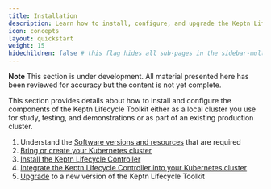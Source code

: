 ```yaml
---
title: Installation
description: Learn how to install, configure, and upgrade the Keptn Lifecycle Toolkit
icon: concepts
layout: quickstart
weight: 15
hidechildren: false # this flag hides all sub-pages in the sidebar-multicard.html
---
```


**Note** This section is under development.
All material presented here has been reviewed for accuracy
but the content is not yet complete.

This section provides details about how to install and configure
the components of the Keptn Lifecycle Toolkit
either as a local cluster you use for study, testing, and demonstrations
or as part of an existing production cluster.

1. Understand the [Software versions and resources](reqs.md)
   that are required
1. [Bring or create your Kubernetes cluster](k8s.md)
1. [Install the Keptn Lifecycle Controller](install.md)
1. [Integrate the Keptn Lifecycle Controller into your Kubernetes cluster](integrate.md)
1. [Upgrade](upgrade.md) to a new version of the Keptn Lifecycle Toolkit
